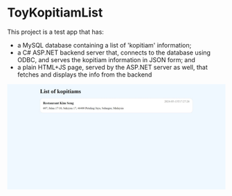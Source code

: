 # ToyKopitiamList

This project is a test app that has:
- a MySQL database containing a list of 'kopitiam' information;
- a C# ASP.NET backend server that, connects to the database using ODBC, and serves the kopitiam information in JSON form; and
- a plain HTML+JS page, served by the ASP.NET server as well, that fetches and displays the info from the backend

![Screenshot of the HTML page, 'List of kopitiams' above row cards, currently showing one Restaurant Kim Seng with its Seksyen 17 address, and a timestamp in the card's corner.](Screenshot.jpeg)
